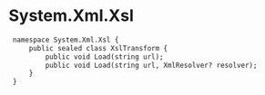 # System.Xml.Xsl

``` diff
 namespace System.Xml.Xsl {
     public sealed class XslTransform {
         public void Load(string url);
         public void Load(string url, XmlResolver? resolver);
     }
 }
```

